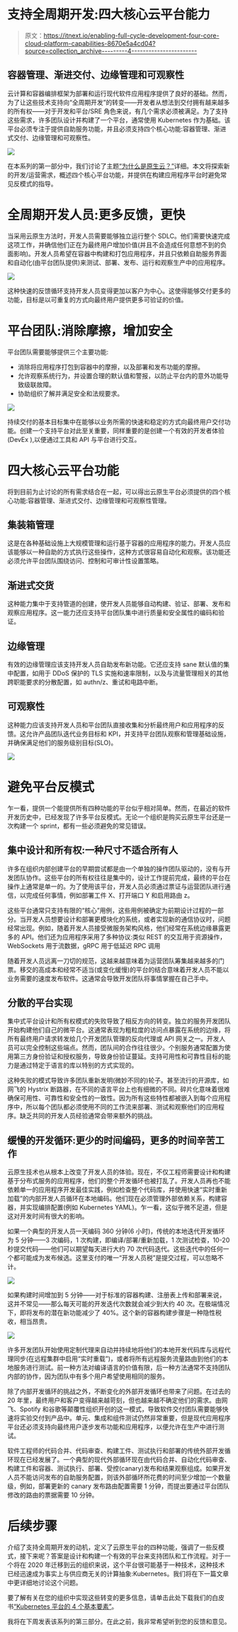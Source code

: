 # 支持全周期开发:四大核心云平台能力

> 原文：<https://itnext.io/enabling-full-cycle-development-four-core-cloud-platform-capabilities-8670e5a4cd04?source=collection_archive---------4----------------------->

## 容器管理、渐进交付、边缘管理和可观察性

云计算和容器编排框架为部署和运行现代软件应用程序提供了良好的基础。然而，为了让这些技术支持向“全周期开发”的转变——开发者从想法到交付拥有越来越多的所有权——对于开发和平台/SRE 角色来说，有几个需求必须被满足。为了支持这些需求，许多团队设计并构建了一个平台，通常使用 Kubernetes 作为基础。该平台必须专注于提供自助服务功能，并且必须支持四个核心功能:容器管理、渐进式交付、边缘管理和可观察性。

![](img/a837e479adb2157197b10be1fccb243a.png)

在本系列的第一部分中，我们讨论了主题[“为什么是原生云？”](https://www.getambassador.io/resources/why-cloud-native)详细。本文将探索新的开发/运营需求，概述四个核心平台功能，并提供在构建应用程序平台时避免常见反模式的指导。

# 全周期开发人员:更多反馈，更快

当采用云原生方法时，开发人员需要能够独立运行整个 SDLC。他们需要快速完成这项工作，并确信他们正在为最终用户增加价值(并且不会造成任何意想不到的负面影响)。开发人员希望在容器中构建和打包应用程序，并且只依赖自助服务界面和自动化(由平台团队提供)来测试、部署、发布、运行和观察生产中的应用程序。

![](img/8f23f4e94ddea760b15d6090f4d33f47.png)

这种快速的反馈循环支持开发人员变得更加以客户为中心。这使得能够交付更多的功能，目标是以可重复的方式向最终用户提供更多可验证的价值。

# 平台团队:消除摩擦，增加安全

平台团队需要能够提供三个主要功能:

*   消除将应用程序打包到容器中的摩擦，以及部署和发布功能的摩擦。
*   允许观察系统行为，并设置合理的默认值和警报，以防止平台内的意外功能导致级联故障。
*   协助组织了解并满足安全和法规要求。

![](img/4a092e146bf0fd04521020d6b29769d5.png)

持续交付的基本目标集中在能够以业务所需的快速和稳定的方式向最终用户交付功能。创建一个支持平台对此至关重要，同样重要的是创建一个有效的开发者体验(DevEx ),以便通过工具和 API 与平台进行交互。

# 四大核心云平台功能

将到目前为止讨论的所有需求结合在一起，可以得出云原生平台必须提供的四个核心功能:容器管理、渐进式交付、边缘管理和可观察性管理。

## 集装箱管理

这是在各种基础设施上大规模管理和运行基于容器的应用程序的能力。开发人员应该能够以一种自助的方式执行这些操作，这种方式很容易自动化和观察。该功能还必须允许平台团队围绕访问、控制和可审计性设置策略。

## 渐进式交货

这种能力集中于支持管道的创建，使开发人员能够自动构建、验证、部署、发布和观察应用程序。这一能力还应支持平台团队集中进行质量和安全属性的编码和验证。

## 边缘管理

有效的边缘管理应该支持开发人员自助发布新功能。它还应支持 sane 默认值的集中配置，如用于 DDoS 保护的 TLS 实施和速率限制，以及与流量管理相关的其他跨职能要求的分散配置，如 authn/z、重试和电路中断。

## 可观察性

这种能力应该支持开发人员和平台团队直接收集和分析最终用户和应用程序的反馈。这允许产品团队迭代业务目标和 KPI，并支持平台团队观察和管理基础设施，并确保满足他们的服务级别目标(SLO)。

![](img/a837e479adb2157197b10be1fccb243a.png)

# 避免平台反模式

乍一看，提供一个能提供所有四种功能的平台似乎相对简单。然而，在最近的软件开发历史中，已经发现了许多平台反模式。无论一个组织是购买云原生平台还是一次构建一个 sprint，都有一些必须避免的常见错误。

## 集中设计和所有权:一种尺寸不适合所有人

许多在组织内部创建平台的早期尝试都是由一个单独的操作团队驱动的，没有与开发团队协作。这些平台的所有权往往是集中的，设计工作提前完成，最终的平台在操作上通常是单一的。为了使用该平台，开发人员必须通过票证与运营团队进行通信，以完成任何事情，例如部署工件 X、打开端口 Y 和启用路由 z。

这些平台通常只支持有限的“核心”用例，这些用例被确定为前期设计过程的一部分。当开发人员想要设计和部署更模块化的系统，或者实现新的通信协议时，问题经常出现。例如，随着开发人员接受微服务架构风格，他们经常在系统边缘暴露更多的 API。他们还为应用程序采用了多种协议:类似 REST 的交互用于资源操作，WebSockets 用于流数据，gRPC 用于低延迟 RPC 调用

随着开发人员远离一刀切的规范，这越来越意味着为运营团队筹集越来越多的门票。移交的高成本和经常不适当(或变化缓慢)的平台的结合意味着开发人员不能以业务需要的速度发布软件。这通常会导致开发团队将事情掌握在自己手中。

## 分散的平台实现

集中式平台设计和所有权模式的失败导致了相反方向的转变。独立的服务开发团队开始构建他们自己的微平台。这通常表现为粗粒度的访问点暴露在系统的边缘，将所有最终用户请求转发给几个开发团队管理的反向代理或 API 网关之一。开发人员可以完全控制这些端点。然而，团队间的合作往往很少。个别服务通常配置为使用第三方身份验证和授权服务，导致身份验证蔓延。支持可用性和可靠性目标的能力是通过特定于语言的库以特别的方式实现的。

这种失败的模式导致许多团队重新发明(微妙不同的)轮子。甚至流行的开源库，如网飞的 Hystrix 断路器，在不同的语言平台上也有细微的不同。碎片化意味着很难确保可用性、可靠性和安全性的一致性。因为所有这些特性都被嵌入到每个应用程序中，所以每个团队都必须使用不同的工作流来部署、测试和观察他们的应用程序。缺乏共同的开发人员经验通常会带来额外的挑战。

## 缓慢的开发循环:更少的时间编码，更多的时间辛苦工作

云原生技术也从根本上改变了开发人员的体验。现在，不仅工程师需要设计和构建基于分布式服务的应用程序，他们的整个开发循环也被打乱了。开发人员再也不能依赖单一的应用程序开发最佳实践，例如检查整个代码库，并使用快速“实时重新加载”的内部开发人员循环在本地编码。他们现在必须管理外部依赖关系，构建容器，并实现编排配置(例如 Kubernetes YAML)。乍一看，这似乎微不足道，但是这对开发时间有很大的影响。

如果一个典型的开发人员一天编码 360 分钟(6 小时)，传统的本地迭代开发循环为 5 分钟——3 次编码，1 次构建，即编译/部署/重新加载，1 次测试检查，10-20 秒提交代码——他们可以期望每天进行大约 70 次代码迭代。这些迭代中的任何一个都可能成为发布候选。这里支付的唯一“开发人员税”是提交过程，可以忽略不计。

![](img/8f021ee52a3faa5c593fc1f2148955dd.png)

如果构建时间增加到 5 分钟——对于标准的容器构建、注册表上传和部署来说，这并不常见——那么每天可能的开发迭代次数就会减少到大约 40 次。在极端情况下，即将发布的潜在新功能减少了 40%。这个新的容器构建步骤是一种隐性税收，相当昂贵。

![](img/07ac42da87734eb8e4351d1189975c56.png)

许多开发团队开始使用定制代理来自动并持续地将他们的本地开发代码库与远程代理同步(在远程集群中启用“实时重载”)，或者将所有远程服务流量路由到他们的本地服务进行测试。前一种方法对编译语言的价值有限，后一种方法通常不支持团队内部的协作，因为团队中有多个用户希望使用相同的服务。

除了内部开发循环的挑战之外，不断变化的外部开发循环也带来了问题。在过去的 20 年里，最终用户和客户变得越来越苛刻，但也越来越不确定他们的需求。由网飞、Spotify 和谷歌等颠覆性组织开创的这一模式，导致软件交付团队需要能够快速将实验交付到产品中。单元、集成和组件测试仍然非常重要，但是现代应用程序平台还必须支持向最终用户逐步发布功能和应用程序，以便允许在生产中进行测试。

软件工程师的代码合并、代码审查、构建工件、测试执行和部署的传统外部开发循环现在已经发展了。一个典型的现代外部循环现在由代码合并、自动化代码审查、构建工件和容器、测试执行、部署、受控(canary)发布和结果观察组成。如果开发人员不能访问发布的自助服务配置，则该外部循环所花费的时间至少增加一个数量级，例如，部署更新的 canary 发布路由配置需要 1 分钟，而提出要通过平台团队修改的路由的票据需要 10 分钟。

# 后续步骤

介绍了支持全周期开发的动机，定义了云原生平台的四种功能，强调了一些反模式，接下来呢？答案是设计和构建一个有效的平台来支持团队和工作流程。对于一个将在 2020 年迁移到云的组织来说，这个平台很可能基于一种技术，这种技术已经迅速成为事实上与供应商无关的计算抽象:Kubernetes。我们将在下一篇文章中更详细地讨论这个问题。

要了解有关在您的组织中实现这些转变的更多信息，请单击此处下载我们的白皮书[“Kubernetes 平台的 4 个基本要素”](https://www.getambassador.io/downloads/whitepaper-4-essential-elements-kubernetes-platform.pdf)。

我将在下周发表该系列的第三部分。在此之前，我非常希望听到您的反馈和意见。